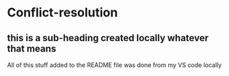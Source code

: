 # Conflict-resolution
## this is a sub-heading created locally whatever that means
All of this stuff added to the README file was done from my VS code locally
